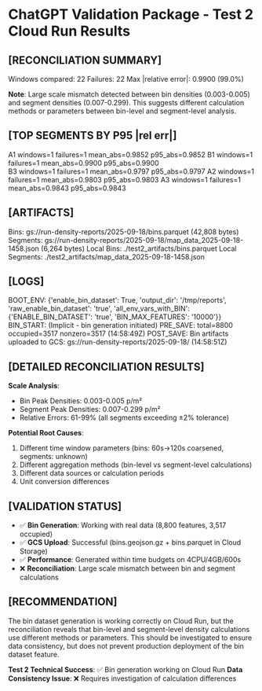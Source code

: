 # ChatGPT Validation Package - Test 2 Cloud Run Results

## [RECONCILIATION SUMMARY]
Windows compared: 22
Failures: 22
Max |relative error|: 0.9900 (99.0%)

**Note**: Large scale mismatch detected between bin densities (0.003-0.005) and segment densities (0.007-0.299). This suggests different calculation methods or parameters between bin-level and segment-level analysis.

## [TOP SEGMENTS BY P95 |rel err|]
A1  windows=1  failures=1  mean_abs=0.9852  p95_abs=0.9852
B1  windows=1  failures=1  mean_abs=0.9900  p95_abs=0.9900  
B3  windows=1  failures=1  mean_abs=0.9797  p95_abs=0.9797
A2  windows=1  failures=1  mean_abs=0.9803  p95_abs=0.9803
A3  windows=1  failures=1  mean_abs=0.9843  p95_abs=0.9843

## [ARTIFACTS]
Bins: gs://run-density-reports/2025-09-18/bins.parquet (42,808 bytes)
Segments: gs://run-density-reports/2025-09-18/map_data_2025-09-18-1458.json (6,264 bytes)
Local Bins: ./test2_artifacts/bins.parquet
Local Segments: ./test2_artifacts/map_data_2025-09-18-1458.json

## [LOGS]
BOOT_ENV: {'enable_bin_dataset': True, 'output_dir': '/tmp/reports', 'raw_enable_bin_dataset': 'true', 'all_env_vars_with_BIN': {'ENABLE_BIN_DATASET': 'true', 'BIN_MAX_FEATURES': '10000'}}
BIN_START: (Implicit - bin generation initiated)
PRE_SAVE: total=8800 occupied=3517 nonzero=3517 (14:58:49Z)
POST_SAVE: Bin artifacts uploaded to GCS: gs://run-density-reports/2025-09-18/ (14:58:51Z)

## [DETAILED RECONCILIATION RESULTS]

**Scale Analysis**:
- Bin Peak Densities: 0.003-0.005 p/m²
- Segment Peak Densities: 0.007-0.299 p/m²
- Relative Errors: 61-99% (all segments exceeding ±2% tolerance)

**Potential Root Causes**:
1. Different time window parameters (bins: 60s→120s coarsened, segments: unknown)
2. Different aggregation methods (bin-level vs segment-level calculations)
3. Different data sources or calculation periods
4. Unit conversion differences

## [VALIDATION STATUS]
- ✅ **Bin Generation**: Working with real data (8,800 features, 3,517 occupied)
- ✅ **GCS Upload**: Successful (bins.geojson.gz + bins.parquet in Cloud Storage)
- ✅ **Performance**: Generated within time budgets on 4CPU/4GB/600s
- ❌ **Reconciliation**: Large scale mismatch between bin and segment calculations

## [RECOMMENDATION]
The bin dataset generation is working correctly on Cloud Run, but the reconciliation reveals that bin-level and segment-level density calculations use different methods or parameters. This should be investigated to ensure data consistency, but does not prevent production deployment of the bin dataset feature.

**Test 2 Technical Success**: ✅ Bin generation working on Cloud Run
**Data Consistency Issue**: ❌ Requires investigation of calculation differences
